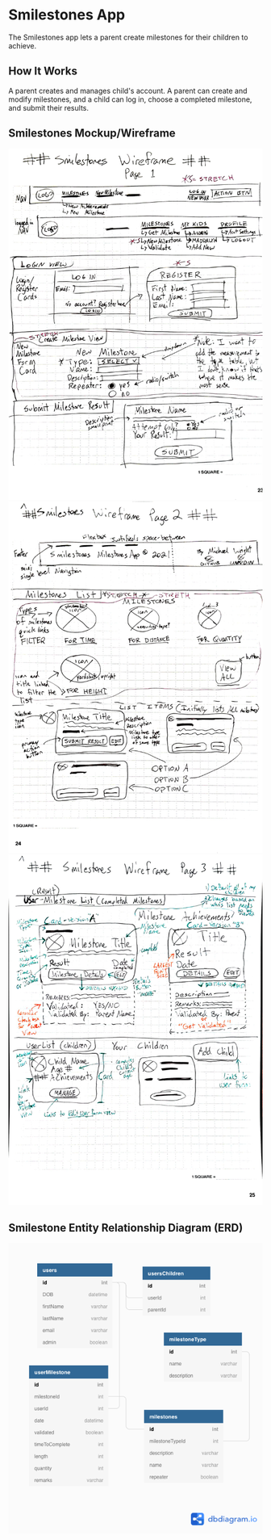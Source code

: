 # Smilestones App
The Smilestones app lets a parent create milestones for their children to achieve.

## How It Works 
A parent creates and manages child's account. A parent can create and modify milestones, and a child can log in, choose a completed milestone, and submit their results.

## Smilestones Mockup/Wireframe
![Mockup Page 1 - Smilestone App](./public/images/mockup-wireframe-smilestones-nss_Page_1.png)
![Mockup Page 2 - Smilestone App](./public/images/mockup-wireframe-smilestones-nss_Page_2.png)
![Mockup Page 3 - Smilestone App](./public/images/mockup-wireframe-smilestones-nss_Page_3.png)

## Smilestone Entity Relationship Diagram (ERD)
![ERD -Smilestone App](./public/images/ERD-smilestones-app-nss.png)
